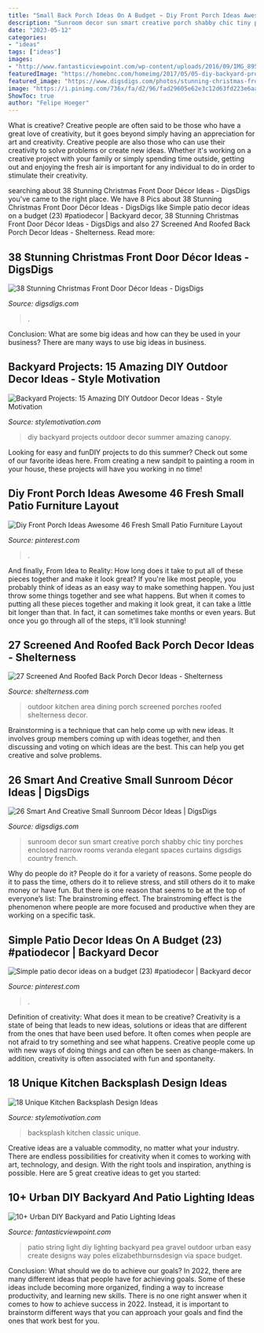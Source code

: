 ```yaml
---
title: "Small Back Porch Ideas On A Budget ~ Diy Front Porch Ideas Awesome 46 Fresh Small Patio Furniture Layout"
description: "Sunroom decor sun smart creative porch shabby chic tiny porches enclosed narrow rooms veranda elegant spaces curtains digsdigs country french"
date: "2023-05-12"
categories:
- "ideas"
tags: ["ideas"]
images:
- "http://www.fantasticviewpoint.com/wp-content/uploads/2016/09/IMG_8952-1024x683-634x423.jpg"
featuredImage: "https://homebnc.com/homeimg/2017/05/05-diy-backyard-projects-ideas-homebnc.jpg"
featured_image: "https://www.digsdigs.com/photos/stunning-christmas-front-door-decor-ideas-33.jpg"
image: "https://i.pinimg.com/736x/fa/d2/96/fad29605e62e3c12d63fd223e6aa5ce4.jpg"
ShowToc: true
author: "Felipe Hoeger"
---
```



What is creative?
Creative people are often said to be those who have a great love of creativity, but it goes beyond simply having an appreciation for art and creativity. Creative people are also those who can use their creativity to solve problems or create new ideas. Whether it's working on a creative project with your family or simply spending time outside, getting out and enjoying the fresh air is important for any individual to do in order to stimulate their creativity.

	

		
searching about 38 Stunning Christmas Front Door Décor Ideas - DigsDigs you've came to the right place. We have 8 Pics about 38 Stunning Christmas Front Door Décor Ideas - DigsDigs like Simple patio decor ideas on a budget (23) #patiodecor | Backyard decor, 38 Stunning Christmas Front Door Décor Ideas - DigsDigs and also 27 Screened And Roofed Back Porch Decor Ideas - Shelterness. Read more:
		
    
## 38 Stunning Christmas Front Door Décor Ideas - DigsDigs

<img loading=lazy src="https://www.digsdigs.com/photos/stunning-christmas-front-door-decor-ideas-33.jpg" onerror="this.onerror=null;this.src='https://tse2.mm.bing.net/th?id=OIP.uW6CbRLsoiXMLN5GeXru-AAAAA&amp;pid=15.1';" alt="38 Stunning Christmas Front Door Décor Ideas - DigsDigs">

_Source: digsdigs.com_

>. 

	

Conclusion: What are some big ideas and how can they be used in your business?
There are many ways to use big ideas in business.

    
## Backyard Projects: 15 Amazing DIY Outdoor Decor Ideas - Style Motivation

<img loading=lazy src="https://homebnc.com/homeimg/2017/05/05-diy-backyard-projects-ideas-homebnc.jpg" onerror="this.onerror=null;this.src='https://tse2.mm.bing.net/th?id=OIP.tKZbJD8Aww5Vd8TjgboDtAHaK_&amp;pid=15.1';" alt="Backyard Projects: 15 Amazing DIY Outdoor Decor Ideas - Style Motivation">

_Source: stylemotivation.com_

>diy backyard projects outdoor decor summer amazing canopy. 

	

Looking for easy and funDIY projects to do this summer? Check out some of our favorite ideas here. From creating a new sandpit to painting a room in your house, these projects will have you working in no time!

    
## Diy Front Porch Ideas Awesome 46 Fresh Small Patio Furniture Layout

<img loading=lazy src="https://i.pinimg.com/736x/fa/d2/96/fad29605e62e3c12d63fd223e6aa5ce4.jpg" onerror="this.onerror=null;this.src='https://tse3.mm.bing.net/th?id=OIP.NbulRDpzrfMdobKkAHAm-gHaLH&amp;pid=15.1';" alt="Diy Front Porch Ideas Awesome 46 Fresh Small Patio Furniture Layout">

_Source: pinterest.com_

>. 

	

And finally, From Idea to Reality: How long does it take to put all of these pieces together and make it look great?
If you're like most people, you probably think of ideas as an easy way to make something happen. You just throw some things together and see what happens. But when it comes to putting all these pieces together and making it look great, it can take a little bit longer than that. In fact, it can sometimes take months or even years. But once you go through all of the steps, it'll look stunning!

    
## 27 Screened And Roofed Back Porch Decor Ideas - Shelterness

<img loading=lazy src="http://i.shelterness.com/2016/08/20-outdoor-kitchen-and-dining-area.jpg" onerror="this.onerror=null;this.src='https://tse3.mm.bing.net/th?id=OIP.MnQ5vJk_NprIU4cUsg-daQHaJ4&amp;pid=15.1';" alt="27 Screened And Roofed Back Porch Decor Ideas - Shelterness">

_Source: shelterness.com_

>outdoor kitchen area dining porch screened porches roofed shelterness decor. 

	

Brainstorming is a technique that can help come up with new ideas. It involves group members coming up with ideas together, and then discussing and voting on which ideas are the best. This can help you get creative and solve problems.

    
## 26 Smart And Creative Small Sunroom Décor Ideas | DigsDigs

<img loading=lazy src="http://www.digsdigs.com/photos/smart-and-creative-small-sunroom-decor-ideas-1.jpg" onerror="this.onerror=null;this.src='https://tse4.mm.bing.net/th?id=OIP.vYinbkvf0c-c2B4AINlcwQHaLM&amp;pid=15.1';" alt="26 Smart And Creative Small Sunroom Décor Ideas | DigsDigs">

_Source: digsdigs.com_

>sunroom decor sun smart creative porch shabby chic tiny porches enclosed narrow rooms veranda elegant spaces curtains digsdigs country french. 

	

Why do people do it?
People do it for a variety of reasons. Some people do it to pass the time, others do it to relieve stress, and still others do it to make money or have fun. But there is one reason that seems to be at the top of everyone’s list: The brainstroming effect. The brainstroming effect is the phenomenon where people are more focused and productive when they are working on a specific task.

    
## Simple Patio Decor Ideas On A Budget (23) #patiodecor | Backyard Decor

<img loading=lazy src="https://i.pinimg.com/736x/9a/9f/8d/9a9f8df27c07ad5192cf58a5c76ac961.jpg" onerror="this.onerror=null;this.src='https://tse1.mm.bing.net/th?id=OIP.cd2AbsLn42V2mSmb8jgmGgHaLH&amp;pid=15.1';" alt="Simple patio decor ideas on a budget (23) #patiodecor | Backyard decor">

_Source: pinterest.com_

>. 

	

Definition of creativity: What does it mean to be creative?
Creativity is a state of being that leads to new ideas, solutions or ideas that are different from the ones that have been used before. It often comes when people are not afraid to try something and see what happens. Creative people come up with new ways of doing things and can often be seen as change-makers. In addition, creativity is often associated with fun and spontaneity.

    
## 18 Unique Kitchen Backsplash Design Ideas

<img loading=lazy src="https://stylemotivation.com/wp-content/uploads/2020/02/13-classic-white-backsplash-design-idea-homebnc-906x1400.jpg" onerror="this.onerror=null;this.src='https://tse1.mm.bing.net/th?id=OIP.M0iKOFn_ppVP3dBFYtT98wHaLc&amp;pid=15.1';" alt="18 Unique Kitchen Backsplash Design Ideas">

_Source: stylemotivation.com_

>backsplash kitchen classic unique. 

	

Creative ideas are a valuable commodity, no matter what your industry. There are endless possibilities for creativity when it comes to working with art, technology, and design. With the right tools and inspiration, anything is possible. Here are 5 great creative ideas to get you started: 

    
## 10+ Urban DIY Backyard And Patio Lighting Ideas

<img loading=lazy src="http://www.fantasticviewpoint.com/wp-content/uploads/2016/09/IMG_8952-1024x683-634x423.jpg" onerror="this.onerror=null;this.src='https://tse2.mm.bing.net/th?id=OIP.yHRuRPG-s5-lCeMMRLGIkAHaE8&amp;pid=15.1';" alt="10+ Urban DIY Backyard and Patio Lighting Ideas">

_Source: fantasticviewpoint.com_

>patio string light diy lighting backyard pea gravel outdoor urban easy create designs way poles elizabethburnsdesign via space budget. 

	

Conclusion: What should we do to achieve our goals?
In 2022, there are many different ideas that people have for achieving goals. Some of these ideas include becoming more organized, finding a way to increase productivity, and learning new skills. There is no one right answer when it comes to how to achieve success in 2022. Instead, it is important to brainstorm different ways that you can approach your goals and find the ones that work best for you.

